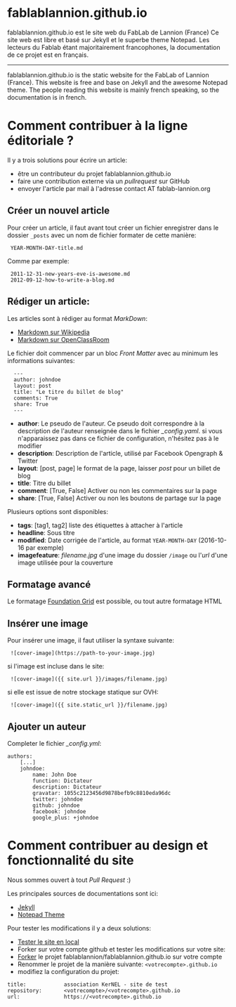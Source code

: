 # fablablannion.github.io


fablablannion.github.io est le site web du FabLab de Lannion (France)
Ce site web est libre et basé sur Jekyll et le superbe theme Notepad.
Les lecteurs du Fablab étant majoritairement francophones, la documentation
de ce projet est en français.

---

fablablannion.github.io is the static website for the FabLab of Lannion (France).
This website is free and base on Jekyll and the awesome Notepad theme. The people
reading this website is mainly french speaking, so the documentation is in
french.


# Comment contribuer à la ligne éditoriale ?

Il y a trois solutions pour écrire un article:
* être un contributeur du projet fablablannion.github.io
* faire une contribution externe via un *pullrequest* sur GitHub
* envoyer l'article par mail à l'adresse contact AT fablab-lannion.org

## Créer un nouvel article

Pour créer un article, il faut avant tout créer un fichier enregistrer dans
le dossier ```_posts``` avec un nom de fichier formater de cette manière:

```
 YEAR-MONTH-DAY-title.md
```

Comme par exemple:

```
 2011-12-31-new-years-eve-is-awesome.md
 2012-09-12-how-to-write-a-blog.md
```

## Rédiger un article:

Les articles sont à rédiger au format *MarkDown*:
* [Markdown sur Wikipedia](https://fr.wikipedia.org/wiki/Markdown)
* [Markdown sur OpenClassRoom](https://openclassrooms.com/courses/redigez-en-markdown)

Le fichier doit commencer par un bloc *Front Matter* avec au minimum les
informations suivantes:

```
  ---
  author: johndoe
  layout: post
  title: "Le titre du billet de blog"
  comments: True
  share: True
  ---
```

* **author**: Le pseudo de l'auteur. Ce pseudo doit correspondre à la description de l'auteur renseignée dans le fichier *_config.yaml*.
si vous n'apparaissez pas dans ce fichier de configuration, n'hésitez pas à le modifier
* **description**: Description de l'article, utilisé par Facebook Opengraph & Twitter
* **layout**: \[post, page\] le format de la page, laisser *post* pour un billet de blog
* **title**: Titre du billet
* **comment**: \[True, False\] Activer ou non les commentaires sur la page
* **share**: \[True, False\] Activer ou non les boutons de partage sur la page

Plusieurs options sont disponibles:

* **tags**: \[tag1, tag2\] liste des étiquettes à attacher à l'article
* **headline**: Sous titre
* **modified**: Date corrigée de l'article, au format ```YEAR-MONTH-DAY``` (2016-10-16 par exemple)
* **imagefeature**: *filename.jpg* d'une image du dossier ```/image``` ou l'*url*
d'une image utilisée pour la couverture


## Formatage avancé

Le formatage [Foundation Grid](https://get.foundation/sites/docs/grid.html) est
possible, ou tout autre formatage HTML

## Insérer une image

Pour insérer une image, il faut utiliser la syntaxe suivante:

```
 ![cover-image](https://path-to-your-image.jpg)
```

si l'image est incluse dans le site:

```
 ![cover-image]({{ site.url }}/images/filename.jpg)
```

si elle est issue de notre stockage statique sur OVH:

```
 ![cover-image]({{ site.static_url }}/filename.jpg)
```

## Ajouter un auteur

Completer le fichier *_config.yml*:

```
authors:
    [...]
    johndoe:
        name: John Doe
        function: Dictateur
        description: Dictateur
        gravatar: 1055c2123456d9878befb9c8810eda96dc
        twitter: johndoe
        github: johndoe
        facebook: johndoe
        google_plus: +johndoe
```

# Comment contribuer au design et fonctionnalité du site

Nous sommes ouvert à tout *Pull Request* :)

Les principales sources de documentations sont ici:

* [Jekyll](https://jekyllrb.com/docs/home/)
* [Notepad Theme](https://github.com/hmfaysal/Notepad)

Pour tester les modifications il y a deux solutions:

* [Tester le site en local](https://help.github.com/articles/setting-up-your-github-pages-site-locally-with-jekyll/)
* Forker sur votre compte github et tester les modifications sur votre site:
 * [Forker](https://guides.github.com/activities/forking/) le projet fablablannion/fablablannion.github.io sur votre compte
 * Renommer le projet de la manière suivante: ```<votrecompte>.github.io```
 * modifiez la configuration du projet:
```
title:            association KerNEL - site de test
repository:       <votrecompte>/<votrecompte>.github.io
url:              https://<votrecompte>.github.io
```
